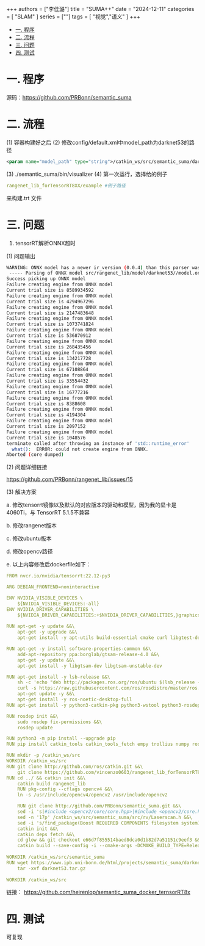 +++
authors = ["李佳潞"]
title = "SUMA++"
date = "2024-12-11"
categories = [
    "SLAM"
]
series = [""]
tags = [
   "视觉","语义"
]
+++

- [一. 程序](#一-程序)
- [二. 流程](#二-流程)
- [三. 问题](#三-问题)
- [四. 测试](#四-测试)

# 一. 程序

源码：<https://github.com/PRBonn/semantic_suma>

# 二. 流程

(1) 容器构建好之后
(2) 修改config/default.xml中model_path为darknet53的路径
```xml
<param name="model_path" type="string">/catkin_ws/src/semantic_suma/darknet53</param>
```
(3) ./semantic_suma/bin/visualizer
(4) 第一次运行，选择给的例子
```yaml
rangenet_lib_forTensorRT8XX/example #例子路径
```
来构建.trt 文件
# 三. 问题

1. tensorRT解析ONNX超时

(1) 问题输出

```bash
WARNING: ONNX model has a newer ir_version (0.0.4) than this parser was built against (0.0.3).
 ----- Parsing of ONNX model src/rangenet_lib/model/darknet53//model.onnx is Done ---- 
Success picking up ONNX model
Failure creating engine from ONNX model
Current trial size is 8589934592
Failure creating engine from ONNX model
Current trial size is 4294967296
Failure creating engine from ONNX model
Current trial size is 2147483648
Failure creating engine from ONNX model
Current trial size is 1073741824
Failure creating engine from ONNX model
Current trial size is 536870912
Failure creating engine from ONNX model
Current trial size is 268435456
Failure creating engine from ONNX model
Current trial size is 134217728
Failure creating engine from ONNX model
Current trial size is 67108864
Failure creating engine from ONNX model
Current trial size is 33554432
Failure creating engine from ONNX model
Current trial size is 16777216
Failure creating engine from ONNX model
Current trial size is 8388608
Failure creating engine from ONNX model
Current trial size is 4194304
Failure creating engine from ONNX model
Current trial size is 2097152
Failure creating engine from ONNX model
Current trial size is 1048576
terminate called after throwing an instance of 'std::runtime_error'
  what():  ERROR: could not create engine from ONNX.
Aborted (core dumped)
```

(2) 问题详细链接

<https://github.com/PRBonn/rangenet_lib/issues/15>

(3) 解决方案

a. 修改tensorrt镜像以及默认的对应版本的驱动和模型，因为我的显卡是4060Ti，与 TensorRT 5.1.5不兼容

b. 修改rangenet版本

c. 修改ubuntu版本

d. 修改opencv路径

e. 以上内容修改后dockerfile如下：
```yaml
FROM nvcr.io/nvidia/tensorrt:22.12-py3

ARG DEBIAN_FRONTEND=noninteractive

ENV NVIDIA_VISIBLE_DEVICES \
    ${NVIDIA_VISIBLE_DEVICES:-all}
ENV NVIDIA_DRIVER_CAPABILITIES \
    ${NVIDIA_DRIVER_CAPABILITIES:+$NVIDIA_DRIVER_CAPABILITIES,}graphics
    
RUN apt-get -y update &&\
    apt-get -y upgrade &&\
    apt-get install -y apt-utils build-essential cmake curl libgtest-dev libeigen3-dev libboost-all-dev qtbase5-dev libglew-dev qt5-default git libyaml-cpp-dev libopencv-dev vim

RUN apt-get -y install software-properties-common &&\
    add-apt-repository ppa:borglab/gtsam-release-4.0 &&\
    apt-get -y update &&\
    apt-get install -y libgtsam-dev libgtsam-unstable-dev

RUN apt-get install -y lsb-release &&\
    sh -c 'echo "deb http://packages.ros.org/ros/ubuntu $(lsb_release -sc) main" > /etc/apt/sources.list.d/ros-latest.list' &&\
    curl -s https://raw.githubusercontent.com/ros/rosdistro/master/ros.asc | apt-key add - &&\
    apt-get update -y &&\
    apt-get install -y ros-noetic-desktop-full
RUN apt-get install -y python3-catkin-pkg python3-wstool python3-rosdep ninja-build stow python3-rosinstall python3-rosinstall-generator

RUN rosdep init &&\
    sudo rosdep fix-permissions &&\
    rosdep update

RUN python3 -m pip install --upgrade pip
RUN pip install catkin_tools catkin_tools_fetch empy trollius numpy rosinstall_generator

RUN mkdir -p /catkin_ws/src
WORKDIR /catkin_ws/src
RUN git clone http://github.com/ros/catkin.git &&\
    git clone https://github.com/vincenzo0603/rangenet_lib_forTensorRT8XX
RUN cd ../ && catkin init &&\
    catkin build rangenet_lib
    RUN pkg-config --cflags opencv4 &&\
    ln -s /usr/include/opencv4/opencv2 /usr/include/opencv2

    RUN git clone http://github.com/PRBonn/semantic_suma.git &&\
    sed -i 's|#include <opencv2/core/core.hpp>|#include <opencv2/core.hpp>|g' /catkin_ws/src/semantic_suma/src/rv/Laserscan.h &&\
    sed -n '17p' /catkin_ws/src/semantic_suma/src/rv/Laserscan.h &&\
    sed -i 's/find_package(Boost REQUIRED COMPONENTS filesystem system)/find_package(Boost 1.65.1 REQUIRED COMPONENTS filesystem system serialization thread date_time regex timer chrono)/g' /catkin_ws/src/semantic_suma/CMakeLists.txt &&\
    catkin init &&\
    catkin deps fetch &&\
    cd glow && git checkout e66d7f855514baed8dca0d1b82d7a51151c9eef3 && cd ../ &&\
    catkin build --save-config -i --cmake-args -DCMAKE_BUILD_TYPE=Release -DOPENGL_VERSION=430 -DENABLE_NVIDIA_EXT=YES
    
WORKDIR /catkin_ws/src/semantic_suma
RUN wget https://www.ipb.uni-bonn.de/html/projects/semantic_suma/darknet53.tar.gz &&\
    tar -xvf darknet53.tar.gz
    
WORKDIR /catkin_ws/src

```

链接： <https://github.com/heirenlop/semantic_suma_docker_ternsorRT8x>

# 四. 测试

可复现